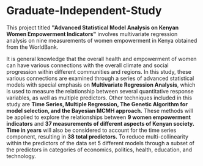 # Graduate-Independent-Study
This project titled **"Advanced Statistical Model Analysis on Kenyan Women Empowerment Indicators"** involves multivariate regression analysis on nine measurements of women empowerment in Kenya obtained from the WorldBank. 

It is general knowledge that the overall health and empowerment of women can have various connections with the overall climate and social progression within different communities and regions. In this study, these various connections are examined through a series of advanced statistical models with special emphasis on **Multivariate Regression Analysis**, which is used to measure the relationship between several quantitative response variables, as well as multiple predictors. Other techniques included in this study are **Time Series, Multiple Regression, The Genetic Algorithm for model selection, and the Bayesian MCMH approach.** These methods will be applied to explore the relationships between **9 women empowerment indicators** and **37 measurements of different aspects of Kenyan society.** **Time in years** will also be considered to account for the time series component, resulting in **38 total predictors.** To reduce multi-collinearity within the predictors of the data set 5 different models through a subset of the predictors in categories of economics, politics, health, education, and technology.
